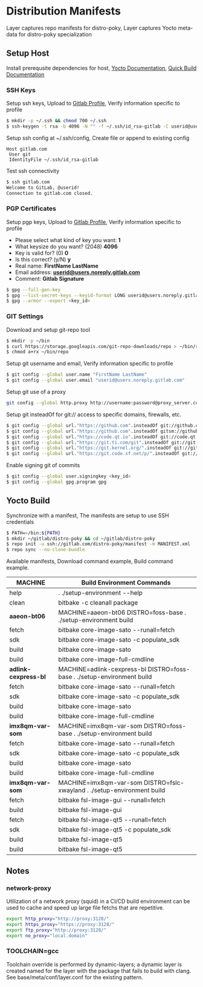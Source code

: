Distribution Manifests
===

Layer captures repo manifests for distro-poky,
Layer captures Yocto meta-data for distro-poky specialization

## Setup Host

Install prerequsite dependencies for host,
[Yocto Documentation](https://docs.yoctoproject.org/),
[Quick Build Documentation](https://docs.yoctoproject.org/brief-yoctoprojectqs/index.html)

### SSH Keys

Setup ssh keys,
Upload to [Gitlab Profile](https://gitlab.com/-/profile/keys),
Verify information specific to profile

```sh
$ mkdir -p ~/.ssh && chmod 700 ~/.ssh
$ ssh-keygen -t rsa -b 4096 -N "" -f ~/.ssh/id_rsa-gitlab -C userid@users.noreply.gitlab.com
```

Setup ssh config at ~/.ssh/config,
Create file or append to existing config

```
Host gitlab.com
 User git
 IdentityFile ~/.ssh/id_rsa-gitlab
```

Test ssh connectivity

```sh
$ ssh gitlab.com
Welcome to GitLab, @userid!
Connection to gitlab.com closed.
```

### PGP Certificates

Setup pgp keys,
Upload to [Gitlab Profile](https://gitlab.com/-/profile/gpg_keys),
Verify information specific to profile

- Please select what kind of key you want: **1**
- What keysize do you want? (2048) **4096**
- Key is valid for? (0) **0**
- Is this correct? (y/N) **y**
- Real name: **FirstName LastName**
- Email address: **userid@users.noreply.gitlab.com**
- Comment: **Gitlab Signature**

```sh
$ gpg --full-gen-key
$ gpg --list-secret-keys --keyid-format LONG userid@users.noreply.gitlab.com
$ gpg --armor --export <key_id>
```

### GIT Settings

Download and setup git-repo tool

```sh
$ mkdir -p ~/bin
$ curl https://storage.googleapis.com/git-repo-downloads/repo > ~/bin/repo
$ chmod a+rx ~/bin/repo
```

Setup git username and email,
Verify information specific to profile

```sh
$ git config --global user.name "FirstName LastName"
$ git config --global user.email "userid@users.noreply.gitlab.com"
```

Setup git use of a proxy

```sh
git config --global http.proxy http://username:password@proxy_server.com:port
```

Setup git insteadOf for git:// access to specific domains, firewalls, etc.

```sh
$ git config --global url."https://github.com".insteadOf git://github.com
$ git config --global url."https://github.com".insteadOf gitsm://github.com
$ git config --global url."https://code.qt.io".insteadOf git://code.qt.io
$ git config --global url."https://git.ti.com/git".insteadOf git://git.ti.com
$ git config --global url."https://git.kernel.org/".insteadOf git://git.kernel.org/
$ git config --global url."https://git.code.sf.net/p/".insteadOf git://git.code.sf.net/p/
```

Enable signing git of commits

```sh
$ git config --global user.signingkey <key_id>
$ git config --global gpg.program gpg
```

## Yocto Build

Synchronize with a manifest,
The manifests are setup to use SSH credentials

```sh
$ PATH=~/bin:${PATH}
$ mkdir ~/gitlab/distro-poky && cd ~/gitlab/distro-poky
$ repo init -u ssh://gitlab.com/distro-poky/manifest -m MANIFEST.xml
$ repo sync --no-clone-bundle
```

<!-- development builds
repo init -u remote/branch
repo sync
-->

<!-- production builds
repo init -u remote/branch
cp static.xml .repo/manifests
repo sync -m static.xml
-->

Available manifests,
Download command example,
Build command example.

| MACHINE | Build Environment Commands |
| --- | --- |
| help | . ./setup-environment --help  |
| clean | bitbake -c cleanall package |
| __aaeon-bt06__ | MACHINE=aaeon-bt06 DISTRO=foss-base . ./setup-environment build |
| fetch | bitbake core-image-sato --runall=fetch |
| sdk | bitbake core-image-sato -c populate_sdk |
| build | bitbake core-image-sato |
| build | bitbake core-image-full-cmdline |
| __adlink-cexpress-bl__ | MACHINE=adlink-cexpress-bl DISTRO=foss-base . ./setup-environment build |
| fetch | bitbake core-image-sato --runall=fetch |
| sdk | bitbake core-image-sato -c populate_sdk |
| build | bitbake core-image-sato |
| build | bitbake core-image-full-cmdline |
| __imx8qm-var-som__ | MACHINE=imx8qm-var-som DISTRO=foss-base . ./setup-environment build |
| fetch | bitbake core-image-sato --runall=fetch |
| sdk | bitbake core-image-sato -c populate_sdk |
| build | bitbake core-image-sato |
| build | bitbake core-image-full-cmdline |
| __imx8qm-var-som__ | MACHINE=imx8qm-var-som DISTRO=fslc-xwayland . ./setup-environment build |
| fetch | bitbake fsl-image-gui --runall=fetch |
| build | bitbake fsl-image-gui |
| fetch | bitbake fsl-image-qt5 --runall=fetch |
| sdk | bitbake fsl-image-qt5 -c populate_sdk |
| build | bitbake fsl-image-qt5 |
| build | bitbake fsl-image-qt5 |

## Notes

### network-proxy

Utilization of a network proxy (squid) in a CI/CD build environment can
be used to cache and speed up large file fetchs that are repetitive.

```sh
export http_proxy="http://proxy:3128/"
export https_proxy="https://proxy:3128/"
export ftp_proxy="http://proxy:3128/"
export no_proxy="local.domain"
```

### TOOLCHAIN=gcc

Toolchain override is performed by dynamic-layers; a dynamic layer is created named
for the layer with the package that fails to build with clang. See base/meta/conf/layer.conf
for the existing pattern.
